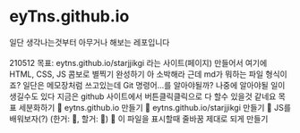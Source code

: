 # eyTns.github.io

일단 생각나는것부터 아무거나 해보는 레포입니다
<br><br>
210512
목표: eytns.github.io/starjjikgi 라는 사이트(페이지) 만들어서 여기에 HTML, CSS, JS 콤보로 별찍기 완성하기
아 소박해라
근데 md가 뭐하는 파일 형식이죠? 일단은 메모장처럼 쓰고있는데
Git 명령어...를 알아야될까? 나중에 알아야될 일이 생길수도 있다 지금은 github 사이트에서 버튼클릭클릭으로 다 할수 있을것 같네요
목표 세분화하기
🌟 eytns.github.io 만들기
🎯 eytns.github.io/starjjikgi 만들기
🎯 JS를 배워보자(?)
(한거: 🌟, 할거: 🎯)
🎯 이 파일을 표시할때 줄바꿈 제대로 되게 만들기




